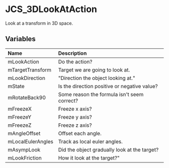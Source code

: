 # JCS_3DLookAtAction

Look at a transform in 3D space.

## Variables

| Name | Description |
|:---|:---|
| mLookAction | Do the action? |
| mTargetTransform | Target we are going to look at. |
| mLookDirection | "Direction the object looking at." |
| mState | Is the direction positive or negative value? |
| mRotateBack90 | Some reason the formula isn't seem correct? |
| mFreezeX | Freeze x axis? |
| mFreezeY | Freeze y axis? |
| mFreezeZ | Freeze z axis? |
| mAngleOffset | Offset each angle. |
| mLocalEulerAngles | Track as local euler angles. |
| mAsympLook | Did the object gradually look at the target? |
| mLookFriction | How it look at the target?" |
